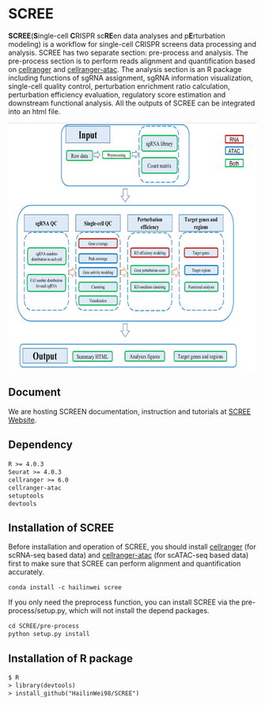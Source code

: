# SCREE
<strong>SCREE</strong>(<strong>S</strong>ingle-cell <strong>C</strong>RISPR sc<strong>RE</strong>en data analyses and p<strong>E</strong>rturbation modeling) is a workflow for single-cell CRISPR screens data processing and analysis. SCREE has two separate section: pre-process and analysis. The pre-process section is to perform reads alignment and quantification based on <a href="https://support.10xgenomics.com/single-cell-gene-expression/software/overview/welcome">cellranger</a> and <a href="https://support.10xgenomics.com/single-cell-atac/software/overview/welcome">cellranger-atac</a>. The analysis section is an R package including functions of sgRNA assignment, sgRNA information visualization, single-cell quality control, perturbation enrichment ratio calculation, perturbation efficiency evaluation, regulatory score estimation and downstream functional analysis. All the outputs of SCREE can be integrated into an html file. <br/>

<img src="image/workflow.png" width="700" height="500"></img>

## Document
We are hosting SCREEN documentation, instruction and tutorials at <a href="https://hailinwei98.github.io/SCREE.html">SCREE Website</a>.

## Dependency
	R >= 4.0.3
	Seurat >= 4.0.3
	cellranger >= 6.0
	cellranger-atac
	setuptools
	devtools

## Installation of SCREE
Before installation and operation of SCREE, you should install <a href="https://support.10xgenomics.com/single-cell-gene-expression/software/overview/welcome">cellranger</a> (for scRNA-seq based data) and <a href="https://support.10xgenomics.com/single-cell-atac/software/overview/welcome">cellranger-atac</a> (for scATAC-seq based data) first to make sure that SCREE can perform alignment and quantification accurately.

	conda install -c hailinwei scree

If you only need the preprocess function, you can install SCREE via the pre-process/setup.py, which will not install the depend packages.

	cd SCREE/pre-process
	python setup.py install

## Installation of R package
	$ R
	> library(devtools)
	> install_github("HailinWei98/SCREE")
